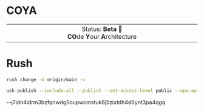 # COYA

<p align="center">
<table>
<tbody>
    <td align="center">
    <img width="2000" height="0"><br>
    Status: <b>Beta 🎉</b><br>
    <b>CO</b>de <b>Y</b>our <b>A</b>rchitecture
    <img width="2000" height="0">
    </td>
</tbody>
</table>
</p>

# Rush
```bash
rush change -b origin/main -v

ush publish --include-all --publish --set-access-level public --npm-auth-token <token> --version-policy main
```
--j7idn4idrm3bzfqnwdg5oupwomstuk6j5zixtdh4d6ynt3pa4qgq